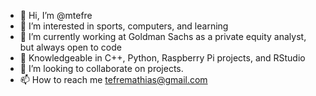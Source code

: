 - 👋 Hi, I’m @mtefre
- 👀 I’m interested in sports, computers, and learning
- 🌱 I’m currently working at Goldman Sachs as a private equity analyst, but always open to code
- 👋 Knowledgeable in  C++, Python, Raspberry Pi projects, and RStudio
- 💞️ I’m looking to collaborate on projects.
- 📫 How to reach me tefremathias@gmail.com
<!---
mtefre/mtefre is a ✨ special ✨ repository because its `README.md` (this file) appears on your GitHub profile.
You can click the Preview link to take a look at your changes.
--->
